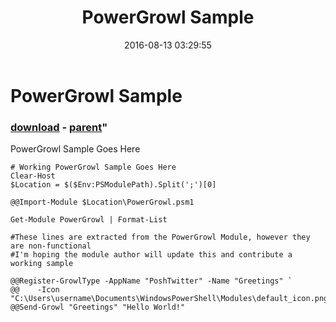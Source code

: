 ﻿---
pid:            6474
parent:         6473
children:       
poster:         Thom Lamb
title:          PowerGrowl Sample
date:           2016-08-13 03:29:55
format:         posh
---

# PowerGrowl Sample

### [download](6474.ps1) - [parent](6473.md)"

PowerGrowl Sample Goes Here

```posh
# Working PowerGrowl Sample Goes Here
Clear-Host
$Location = $($Env:PSModulePath).Split(';')[0]

@@Import-Module $Location\PowerGrowl.psm1

Get-Module PowerGrowl | Format-List

#These lines are extracted from the PowerGrowl Module, however they are non-functional
#I'm hoping the module author will update this and contribute a working sample

@@Register-GrowlType -AppName "PoshTwitter" -Name "Greetings" `
@@    -Icon "C:\Users\username\Documents\WindowsPowerShell\Modules\default_icon.png"
@@Send-Growl "Greetings" "Hello World!"
```
